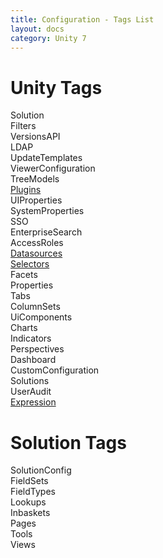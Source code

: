 ```yaml
---
title: Configuration - Tags List
layout: docs
category: Unity 7
---
```

# Unity Tags

Solution    
Filters    
VersionsAPI    
LDAP    
UpdateTemplates    
ViewerConfiguration    
TreeModels    
[Plugins](tags-list/plugins-tag.md)    
UIProperties    
SystemProperties    
SSO  
EnterpriseSearch    
AccessRoles  
[Datasources](tags-list/datasources-tag.md)  
[Selectors](tags-list/selectors-tag.md)  
Facets  
Properties   
Tabs    
ColumnSets    
UiComponents  
Charts  
Indicators  
Perspectives    
Dashboard      
CustomConfiguration    
Solutions    
UserAudit  
[Expression](tags-list/expression-tag.md)

# Solution Tags

SolutionConfig    
FieldSets    
FieldTypes    
Lookups  
Inbaskets    
Pages    
Tools    
Views  

